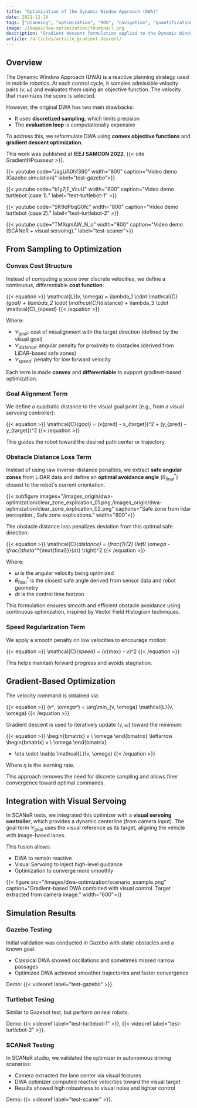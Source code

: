 ```yaml
---
title: "Optimization of the Dynamic Window Approach (DWA)"
date: 2021-12-10
tags: ["planning", "optimization", "ROS", "navigation", "quantification"]
image: /images/dwa-optimization/thumbnail.png
description: "Gradient descent formulation applied to the Dynamic Window Approach for improved convergence and trajectory quality."
article: /articles/article_gradient-descent/
---
```


## Overview

The Dynamic Window Approach (DWA) is a reactive planning strategy used in mobile robotics. At each control cycle, it samples admissible velocity pairs $(v, \omega)$ and evaluates them using an objective function. The velocity that maximizes the score is selected.

However, the original DWA has two main drawbacks:
- It uses **discretized sampling**, which limits precision
- The **evaluation loop** is computationally expensive

To address this, we reformulate DWA using **convex objective functions** and **gradient descent optimization**.

This work was published at **IEEJ SAMCON 2022**, {{< cite GradientHPousseur >}}.

{{< youtube code="JagUA0hf360" width="800" caption="Video demo (Gazebo simulation)" label="test-gazebo">}}

{{< youtube code="b1y7jF_VcuU" width="800" caption="Video demo turtlebot (case 1)."  label="test-turtlebot-1" >}}

{{< youtube code="SK9dPbqG0fc" width="800" caption="Video demo turtlebot (case 2)." label="test-turtlebot-2" >}}

{{< youtube code="TMXqmAW_N_o" width="800" caption="Video demo (SCANeR + visual servoing)." label="test-scaner">}}

## From Sampling to Optimization

### Convex Cost Structure

Instead of computing a score over discrete velocities, we define a continuous, differentiable **cost function**:

{{< equation >}}
\mathcal{L}(v, \omega) = \lambda_1 \cdot \mathcal{C}_{goal} + \lambda_2 \cdot \mathcal{C}_{distance} + \lambda_3 \cdot \mathcal{C}_{speed}
{{< /equation >}}

Where:

- $\mathcal{C}_{goal}$: cost of misalignment with the target direction (defined by the visual goal)
- $\mathcal{C}_{distance}$: angular penalty for proximity to obstacles (derived from LiDAR-based safe zones)
- $\mathcal{C}_{speed}$: penalty for low forward velocity

Each term is made **convex** and **differentiable** to support gradient-based optimization.

### Goal Alignment Term

We define a quadratic distance to the visual goal point (e.g., from a visual servoing controller):

{{< equation >}}
\mathcal{C}_{goal} = (x_{pred} - x_{target})^2 + (y_{pred} - y_{target})^2
{{< /equation >}}

This guides the robot toward the desired path center or trajectory.

### Obstacle Distance Loss Term

Instead of using raw inverse-distance penalties, we extract **safe angular zones** from LiDAR data and define an **optimal avoidance angle** ($\theta^*_{\text{final}}$) closest to the robot's current orientation. 


{{< subfigure images="/images_origin/dwa-optimization/clear_zone_explication_01.png,/images_origin/dwa-optimization/clear_zone_explication_02.png" captions="Safe zone from lidar perception., Safe zone explications." width="600">}}


The obstacle distance loss penalizes deviation from this optimal safe direction:

{{< equation >}}
\mathcal{C}_{distance} = \frac{1}{2} \left( \omega - \frac{\theta^*_{\text{final}}}{dt} \right)^2
{{< /equation >}}

Where:
- $\omega$ is the angular velocity being optimized
- $\theta^*_{\text{final}}$ is the closest safe angle derived from sensor data and robot geometry
- $dt$ is the control time horizon

This formulation ensures smooth and efficient obstacle avoidance using continuous optimization, inspired by Vector Field Histogram techniques.

### Speed Regularization Term

We apply a smooth penalty on low velocities to encourage motion:

{{< equation >}}
\mathcal{C}_{speed} = (v_{max} - v)^2
{{< /equation >}}

This helps maintain forward progress and avoids stagnation.


## Gradient-Based Optimization

The velocity command is obtained via:

{{< equation >}}
(v^*, \omega^*) = \arg\min_{v, \omega} \mathcal{L}(v, \omega)
{{< /equation >}}

Gradient descent is used to iteratively update $(v, \omega)$ toward the minimum:

{{< equation >}}
\begin{bmatrix}
v \\
\omega
\end{bmatrix}
\leftarrow
\begin{bmatrix}
v \\
\omega
\end{bmatrix}
 - \eta \cdot \nabla \mathcal{L}(v, \omega)
{{< /equation >}}

Where $\eta$ is the learning rate.

This approach removes the need for discrete sampling and allows finer convergence toward optimal commands.

## Integration with Visual Servoing

In SCANeR tests, we integrated this optimizer with a **visual servoing controller**, which provides a dynamic centerline (from camera input). The goal term $\mathcal{C}_{goal}$ uses the visual reference as its target, aligning the vehicle with image-based lanes.

This fusion allows:
- DWA to remain reactive
- Visual Servoing to inject high-level guidance
- Optimization to converge more smoothly

{{< figure src="/images/dwa-optimization/scenario_example.png" caption="Gradient-based DWA combined with visual control. Target extracted from camera image." width="600">}}

## Simulation Results

### Gazebo Testing

Initial validation was conducted in Gazebo with static obstacles and a known goal.

- Classical DWA showed oscillations and sometimes missed narrow passages
- Optimized DWA achieved smoother trajectories and faster convergence

Demo: {{< videoref label="test-gazebo" >}}.

### Turtlebot Tesing

Similar to Gazebot test, but perform on real robots.

Demo: {{< videoref label="test-turtlebot-1" >}}, {{< videoref label="test-turtlebot-2" >}}.

### SCANeR Testing

In SCANeR studio, we validated the optimizer in autonomous driving scenarios:

- Camera extracted the lane center via visual features
- DWA optimizer computed reactive velocities toward the visual target
- Results showed high robustness to visual noise and tighter control

Demo: {{< videoref label="test-scaner" >}}.

<!-- ## Conclusion

We introduced a **gradient-based formulation of the DWA**, replacing brute-force sampling with continuous optimization. This approach enables:

- Real-time optimization of $(v, \omega)$
- Easier integration with other subsystems (e.g., vision)
- Convex, tunable cost design

It opens possibilities for vision-guided local planning and reduces reliance on hand-tuned sampling grids. -->

<!-- ## References

{{< bibliography >}} -->

